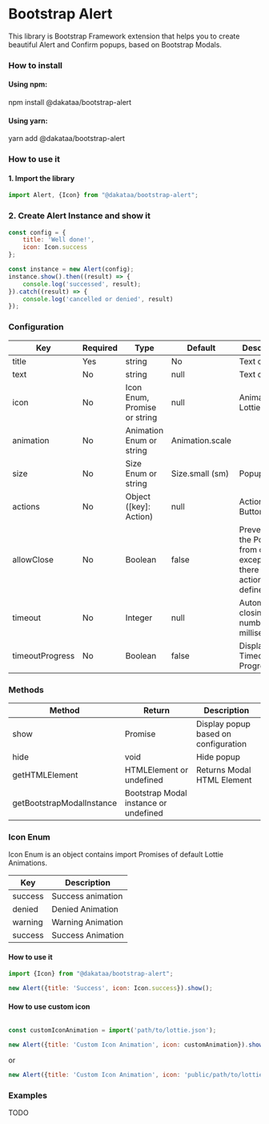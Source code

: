 # Bootstrap Alert
This library is Bootstrap Framework extension that helps you to create beautiful Alert and Confirm popups, based on Bootstrap Modals.

### How to install

#### Using npm:
npm install @dakataa/bootstrap-alert

#### Using yarn:
yarn add @dakataa/bootstrap-alert


### How to use it
#### 1. Import the library
```js
import Alert, {Icon} from "@dakataa/bootstrap-alert";
```

### 2. Create Alert Instance and show it

```js
const config = {
	title: 'Well done!',
	icon: Icon.success
};

const instance = new Alert(config);
instance.show().then((result) => {
	console.log('successed', result);
}).catch((result) => {
	console.log('cancelled or denied', result)
});
```

### Configuration

| Key             | Required | Type                         | Default         | Description                                                             | 
|-----------------|----------|------------------------------|-----------------|-------------------------------------------------------------------------|
| title           | Yes      | string                       | No              | Text or HTML                                                            |
| text            | No       | string                       | null            | Text or HTML                                                            |
| icon            | No       | Icon Enum, Promise or string | null            | Animated Lottie Icon                                                    |
| animation       | No       | Animation Enum or string     | Animation.scale |                                                                         |
| size            | No       | Size Enum or string          | Size.small (sm) | Popup size                                                              |
| actions         | No       | Object ([key]: Action)       | null            | Action Buttons                                                          |
| allowClose      | No       | Boolean                      | false           | Preventing the Popup from closing except if there is no actions defined |
| timeout         | No       | Integer                      | null            | Automatically closing after number of milliseconds                      | 
| timeoutProgress | No       | Boolean                      | false           | Display Timeout Progress bar                                            |

### Methods

| Method                      | Return                                  | Description                          |
|-----------------------------|-----------------------------------------|--------------------------------------|
| show                        | Promise<Result>                         | Display popup based on configuration |
| hide                        | void                                    | Hide popup                           |
| getHTMLElement              | HTMLElement or undefined                | Returns Modal HTML Element           |
| getBootstrapModalInstance   | Bootstrap Modal instance or undefined   |                                      |

### Icon Enum
Icon Enum is an object contains import Promises of default Lottie Animations.

| Key     | Description       |
|---------|-------------------|
| success | Success animation |
| denied  | Denied Animation  |
| warning | Warning Animation |
| success | Success Animation |

#### How to use it
```js
import {Icon} from "@dakataa/bootstrap-alert";

new Alert({title: 'Success', icon: Icon.success}).show();
```

#### How to use custom icon
```js

const customIconAnimation = import('path/to/lottie.json');

new Alert({title: 'Custom Icon Animation', icon: customAnimation}).show();
```
or

```js
new Alert({title: 'Custom Icon Animation', icon: 'public/path/to/lottie.json'}).show();
```


### Examples
TODO
